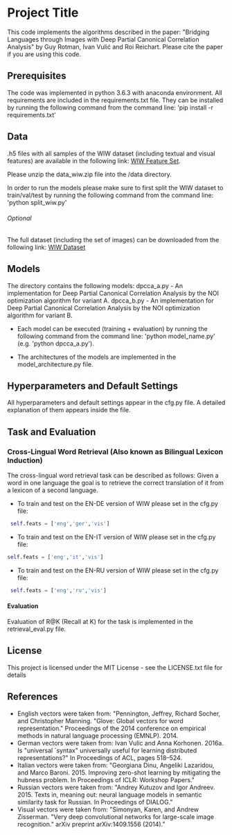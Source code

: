 # Project Title

This code implements the algorithms described in the paper:
"Bridging Languages through Images with Deep Partial Canonical Correlation Analysis" by Guy Rotman, Ivan Vulić and Roi Reichart.
Please cite the paper if you are using this code.

## Prerequisites
The code was implemented in python 3.6.3 with anaconda environment.
All requirements are included in the requirements.txt file.
They can be installed by running the following command from the command line:
'pip install -r requirements.txt'


## Data

.h5 files with all samples of the WIW dataset (including textual and visual features) are available in the following link:
[WIW Feature Set](https://mega.nz/#!eV0STDTR!w6Xg248RQdzL28VOmoqsFLidJqrlSZKx7f8AGqfA204).

Please unzip the data_wiw.zip file into the /data directory.

In order to run the models please make sure to first split the WIW dataset to train/val/test by running the following command from the command line:
'python split_wiw.py'

###### Optional
The full dataset (including the set of images) can be downloaded from the following link:
[WIW Dataset](https://mega.nz/#!Gc0kHBTA!CYpHo_Vs2j1BIML2rlBhxFtOzzAzpkhSIeYT3rE93Go)

## Models

The directory contains the following models:
dpcca_a.py - An implementation for Deep Partial Canonical Correlation Analysis by the NOI optimization algorithm for variant A.
dpcca_b.py - An implementation for Deep Partial Canonical Correlation Analysis by the NOI optimization algorithm for variant B.

- Each model can be executed (training + evaluation) by running the following command from the command line:
  'python model_name.py' (e.g. 'python dpcca_a.py').

- The architectures of the models are implemented in the model_architecture.py file.


## Hyperparameters and Default Settings

All hyperparameters and default settings appear in the cfg.py file.
A detailed explanation of them appears inside the file.

## Task and Evaluation

### Cross-Lingual Word Retrieval (Also known as Bilingual Lexicon Induction) 

The cross-lingual word retrieval task can be described as follows: Given a word in one language the goal is to retrieve the correct translation of it from a lexicon of a second language.

- To train and test on the EN-DE version of WIW please set in the cfg.py file:
```python
 self.feats = ['eng','ger','vis']
```
- To train and test on the EN-IT version of WIW please set in the cfg.py file:
```python 
self.feats = ['eng','it','vis']
```
- To train and test on the EN-RU version of WIW please set in the cfg.py file:
```python
 self.feats = ['eng','ru','vis']
```
#### Evaluation
Evaluation of R@K (Recall at K) for the task is implemented in the retrieval_eval.py file.

## License

This project is licensed under the MIT License - see the LICENSE.txt file for details

## References

- English vectors were taken from: "Pennington, Jeffrey, Richard Socher, and Christopher Manning. "Glove: Global vectors for word representation." Proceedings of the 2014 conference on empirical methods in natural language processing (EMNLP). 2014.
- German vectors were taken from: Ivan Vulic and Anna Korhonen. 2016a. Is "universal ´syntax" universally useful for learning distributed representations?"
In Proceedings of ACL, pages 518–524.
- Italian vectors were taken from: "Georgiana Dinu, Angeliki Lazaridou, and Marco Baroni. 2015. Improving zero-shot learning by mitigating the hubness problem. In Proceedings of ICLR: Workshop Papers."
- Russian vectors were taken from: "Andrey Kutuzov and Igor Andreev. 2015. Texts in, meaning out: neural language models in semantic similarity task for Russian. In Proceedings of DIALOG."
- Visual vectors were taken from: "Simonyan, Karen, and Andrew Zisserman. "Very deep convolutional networks for large-scale image recognition." arXiv preprint arXiv:1409.1556 (2014)."

